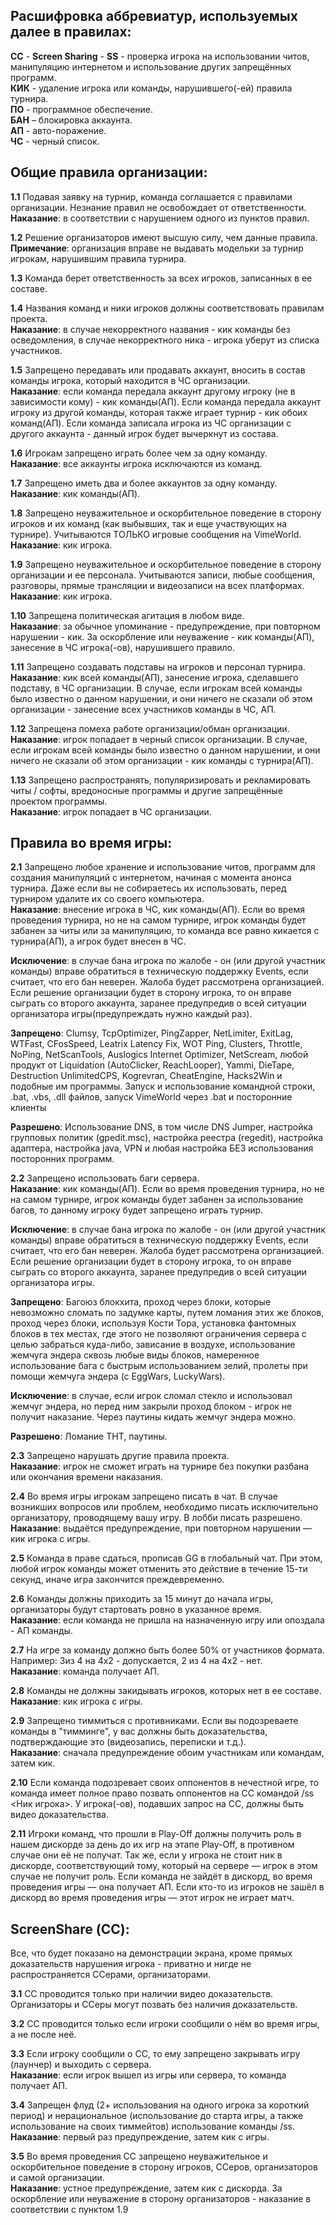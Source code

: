 ## Расшифровка аббревиатур, используемых далее в правилах:

**СС** - **Screen Sharing** - **SS** - проверка игрока на использовании читов, манипуляцию интернетом и использование других запрещённых программ.  
**КИК** - удаление игрока или команды, нарушившего(-ей) правила турнира.  
**ПО** - программное обеспечение.  
**БАН** – блокировка аккаунта.  
**АП** - авто-поражение.  
**ЧС** - черный список.  

## Общие правила организации:

**1.1** Подавая заявку на турнир, команда соглашается с правилами организации. Незнание правил не освобождает от ответственности.  
**Наказание**: в соответствии с нарушением одного из пунктов правил.

**1.2** Решение организаторов имеют высшую силу, чем данные правила.  
**Примечание**: организация вправе не выдавать модельки за турнир игрокам, нарушившим правила турнира.

**1.3** Команда берет ответственность за всех игроков, записанных в ее составе.

**1.4** Названия команд и ники игроков должны соответствовать правилам проекта.  
**Наказание**: в случае некорректного названия - кик команды без осведомления, в случае некорректного ника - игрока уберут из списка участников.

**1.5** Запрещено передавать или продавать аккаунт, вносить в состав команды игрока, который находится в ЧС организации.  
**Наказание**: если команда передала аккаунт другому игроку (не в зависимости кому) - кик команды(АП). Если команда передала аккаунт игроку из другой команды, которая также играет турнир - кик обоих команд(АП). Если команда записала игрока из ЧС организации с другого аккаунта - данный игрок будет вычеркнут из состава.

**1.6** Игрокам запрещено играть более чем за одну команду.  
**Наказание**: все аккаунты игрока исключаются из команд.

**1.7** Запрещено иметь два и более аккаунтов за одну команду.  
**Наказание**: кик команды(АП).

**1.8** Запрещено неуважительное и оскорбительное поведение в сторону игроков и их команд (как выбывших, так и еще участвующих на турнире). Учитываются ТОЛЬКО игровые сообщения на VimeWorld.  
**Наказание**: кик игрока.

**1.9** Запрещено неуважительное и оскорбительное поведение в сторону организации и ее персонала. Учитываются записи, любые сообщения, разговоры, прямые трансляции и видеозаписи на всех платформах.  
**Наказание**: кик игрока.

**1.10** Запрещена политическая агитация в любом виде.  
**Наказание**: за обычное упоминание - предупреждение, при повторном нарушении - кик. За оскорбление или неуважение - кик команды(АП), занесение в ЧС игрока(-ов), нарушившего правило.

**1.11** Запрещено создавать подставы на игроков и персонал турнира.  
**Наказание**: кик всей команды(АП), занесение игрока, сделавшего подставу, в ЧС организации. В случае, если игрокам всей команды было известно о данном нарушении, и они ничего не сказали об этом организации - занесение всех участников команды в ЧС, АП.

**1.12** Запрещена помеха работе организации/обман организации.  
**Наказание**: игрок попадает в черный список организации. В случае, если игрокам всей команды было известно о данном нарушении, и они ничего не сказали об этом организации - кик команды с турнира(АП).

**1.13** Запрещено распространять, популяризировать и рекламировать читы / софты, вредоносные программы и другие запрещённые проектом программы.  
**Наказание**: игрок попадает в ЧС организации.

## Правила во время игры:

**2.1** Запрещено любое хранение и использование читов, программ для создания манипуляций с интернетом, начиная с момента анонса турнира. Даже если вы не собираетесь их использовать, перед турниром удалите их со своего компьютера.  
**Наказание**: внесение игрока в ЧС, кик команды(АП). Если во время проведения турнира, но не на самом турнире, игрок команды будет забанен за читы или за манипуляцию, то команда все равно кикается с турнира(АП), а игрок будет внесен в ЧС.

**Исключение**: в случае бана игрока по жалобе - он (или другой участник команды) вправе обратиться в техническую поддержку Events, если считает, что его бан неверен. Жалоба будет рассмотрена организацией. Если решение организации будет в сторону игрока, то он вправе сыграть со второго аккаунта, заранее предупредив о всей ситуации организатора игры(предупреждать нужно каждый раз).

**Запрещено**:
Clumsy, TcpOptimizer, PingZapper, NetLimiter, ExitLag, WTFast, CFosSpeed, Leatrix Latency Fix, WOT Ping, Clusters, Throttle, NoPing, NetScanTools, Auslogics Internet Optimizer, NetScream, любой продукт от Liquidation (AutoClicker, ReachLooper), Yammi, DieTape, Destruction UnlimitedCPS, Kogrevran, CheatEngine, Hacks2Win и подобные им программы. Запуск и использование командной строки, .bat, .vbs, .dll файлов, запуск VimeWorld через .bat и посторонние клиенты

**Разрешено**:
Использование DNS, в том числе DNS Jumper, настройка групповых политик (gpedit.msc), настройка реестра (regedit), настройка адаптера, настройка java, VPN и любая настройка БЕЗ использования посторонних программ.

**2.2** Запрещено использовать баги сервера.  
**Наказание**: кик команды(АП). Если во время проведения турнира, но не на самом турнире, игрок команды будет забанен за использование багов, то данному игроку будет запрещено играть турнир.

**Исключение**: в случае бана игрока по жалобе - он (или другой участник команды) вправе обратиться в техническую поддержку Events, если считает, что его бан неверен. Жалоба будет рассмотрена организацией. Если решение организации будет в сторону игрока, то он вправе сыграть со второго аккаунта, заранее предупредив о всей ситуации организатора игры.

**Запрещено**:
Багоюз блокхита, проход через блоки, которые невозможно сломать по задумке карты, путем ломания этих же блоков, проход через блоки, используя Кости Тора, установка фантомных блоков в тех местах, где этого не позволяют ограничения сервера с целью забраться куда-либо, зависание в воздухе, использование жемчуга эндера сквозь любые виды блоков, намеренное использование бага с быстрым использованием зелий, пролеты при помощи жемчуга эндера (с EggWars, LuckyWars).

**Исключение**: в случае, если игрок сломал стекло и использовал жемчуг эндера, но перед ним закрыли проход блоком - игрок не получит наказание. Через паутины кидать жемчуг эндера можно.

**Разрешено**:
Ломание ТНТ, паутины.

**2.3** Запрещено нарушать другие правила проекта.  
**Наказание**: игрок не сможет играть на турнире без покупки разбана или окончания времени наказания.

**2.4** Во время игры игрокам запрещено писать в чат. В случае возникших вопросов или проблем, необходимо писать исключительно организатору, проводящему вашу игру. В лобби писать разрешено.  
**Наказание**: выдаётся предупреждение, при повторном нарушении — кик игрока с игры.

**2.5** Команда в праве сдаться, прописав GG в глобальный чат. При этом, любой игрок команды может отменить это действие в течение 15-ти секунд, иначе игра закончится преждевременно.

**2.6** Команды должны приходить за 15 минут до начала игры, организаторы будут стартовать ровно в указанное время.  
**Наказание**: если команда не пришла на назначенную игру или опоздала - АП команды.

**2.7** На игре за команду должно быть более 50% от участников формата. Например: 3из 4 на 4x2 - допускается, 2 из 4 на 4x2 - нет.  
**Наказание**: команда получает АП.

**2.8** Команды не должны закидывать игроков, которых нет в ее составе.  
**Наказание**: кик игрока с игры.

**2.9** Запрещено тиммиться с противниками. Если вы подозреваете команды в "тимминге", у вас должны быть доказательства, подтверждающие это (видеозапись, переписки и т.д.).  
**Наказание**: сначала предупреждение обоим участникам или командам, затем кик.

**2.10** Если команда подозревает своих оппонентов в нечестной игре, то команда имеет полное право позвать оппонентов на СС командой /ss <Ник игрока>. У игрока(-ов), подавших запрос на СС, должны быть видео доказательства.

**2.11** Игроки команд, что прошли в Play-Off должны получить роль в нашем дискорде за день до их игр на этапе Play-Off, в противном случае они её не получат. Так же, если у игрока не стоит ник в дискорде, соответствующий тому, который на сервере — игрок в этом случае не получит роль. Если команда не зайдёт в дискорд, во время проведения игры — она получает АП. Если кто-то из игроков не зашёл в дискорд во время проведения игры — этот игрок не играет матч.

## ScreenShare (СС):

Все, что будет показано на демонстрации экрана, кроме прямых доказательств нарушения игрока - приватно и нигде не распространяется ССерами, организаторами.

**3.1** СС проводится только при наличии видео доказательств. Организаторы и ССеры могут позвать без наличия доказательств.

**3.2** СС проводится только если игроки сообщили о нём во время игры, а не после неё.

**3.3** Если игроку сообщили о СС, то ему запрещено закрывать игру (лаунчер) и выходить с сервера.  
**Наказание**: если игрок вышел из игры или сервера, то команда получает АП.

**3.4** Запрещен флуд (2+ использования на одного игрока за короткий период) и нерациональное (использование до старта игры, а также использование на своих тиммейтов) использование команды /ss.  
**Наказание**: первый раз предупреждение, затем кик с игры.

**3.5** Во время проведения СС запрещено неуважительное и оскорбительное поведение в сторону игроков, ССеров, организаторов и самой организации.  
**Наказание**: устное предупреждение, затем кик с дискорда. За оскорбление или неуважение в сторону организаторов - наказание в соответствии с пунктом 1.9
